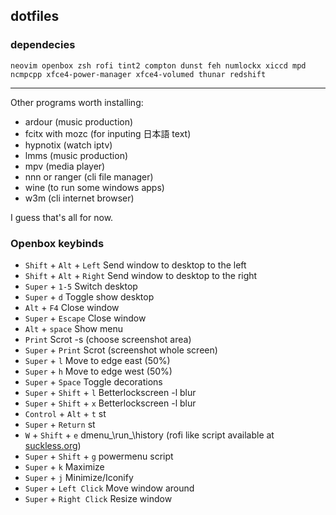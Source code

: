 ## dotfiles

### dependecies

`neovim openbox zsh rofi tint2 compton dunst feh numlockx xiccd mpd ncmpcpp xfce4-power-manager xfce4-volumed thunar redshift`

---

Other programs worth installing:

- ardour (music production)
- fcitx with mozc (for inputing 日本語 text)
- hypnotix (watch iptv)
- lmms (music production)
- mpv (media player)
- nnn or ranger (cli file manager)
- wine (to run some windows apps)
- w3m (cli internet browser)

I guess that's all for now.

### Openbox keybinds

- `Shift` + `Alt` + `Left` Send window to desktop to the left
- `Shift` + `Alt` + `Right` Send window to desktop to the right
- `Super` + `1-5` Switch desktop
- `Super` + `d` Toggle show desktop
- `Alt` + `F4` Close window
- `Super` + `Escape` Close window
- `Alt` + `space` Show menu
- `Print` Scrot -s (choose screenshot area)
- `Super` + `Print` Scrot (screenshot whole screen)
- `Super` + `l` Move to edge east (50%)
- `Super` + `h` Move to edge west (50%)
- `Super` + `Space` Toggle decorations
- `Super` + `Shift` + `l` Betterlockscreen -l blur
- `Super` + `Shift` + `x` Betterlockscreen -l blur
- `Control` + `Alt` + `t` st
- `Super` + `Return` st
- `W` + `Shift` + `e` dmenu_\run_\history (rofi like script available at [suckless.org](https://tools.suckless.org/dmenu/scripts/dmenu_run_with_command_history/))
- `Super` + `Shift` + `g` powermenu script
- `Super` + `k` Maximize
- `Super` + `j` Minimize/Iconify
- `Super` + `Left Click` Move window around
- `Super` + `Right Click` Resize window
